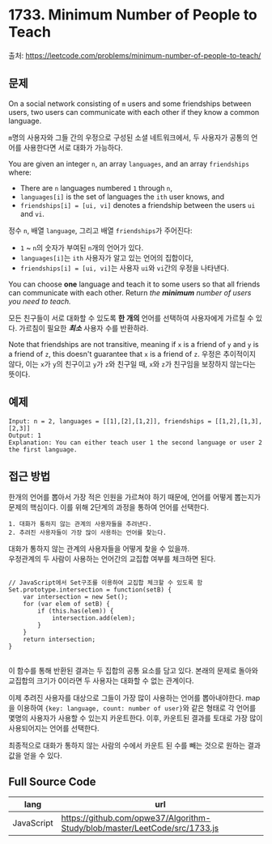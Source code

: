 # 1733. Minimum Number of People to Teach
출처: https://leetcode.com/problems/minimum-number-of-people-to-teach/

## 문제

On a social network consisting of  `m`  users and some friendships between users, two users can communicate with each other if they know a common language.

`m`명의 사용자와 그들 간의 우정으로 구성된 소셜 네트워크에서, 두 사용자가 공통의 언어를 사용한다면 서로 대화가 가능하다.

You are given an integer  `n`, an array  `languages`, and an array  `friendships`  where:

-   There are  `n`  languages numbered  `1`  through  `n`,
-   `languages[i]`  is the set of languages the  `i​​​​​​th`​​​​ user knows, and
-   `friendships[i] = [u​​​​​​i​​​, v​​​​​​i]`  denotes a friendship between the users  `u​​​​​​​​​​​i`​​​​​ and  `vi`.

정수 `n`, 배열 `language`, 그리고 배열 `friendships`가 주어진다:
- `1` ~ `n`의 숫자가 부여된 `n`개의 언어가 있다.
- `languages[i]`는 `ith` 사용자가 알고 있는 언어의 집합이다,
- `friendships[i] = [ui, vi]`는 사용자 `ui`와 `vi`간의 우정을 나타낸다.

You can choose  **one**  language and teach it to some users so that all friends can communicate with each other. Return  _the_  _**minimum**_ _number of users you need to teach._

모든 친구들이 서로 대화할 수 있도록 **한 개의** 언어를 선택하여 사용자에게 가르칠 수 있다. 가르침이 필요한 _**최소**_ 사용자 수를 반환하라.

Note that friendships are not transitive, meaning if `x` is a friend of `y` and `y` is a friend of `z`, this doesn't guarantee that `x` is a friend of `z`.
우정은 추이적이지 않다, 이는 `x`가 `y`의 친구이고 `y`가 `z`와 친구일 때, `x`와 `z`가 친구임을 보장하지 않는다는 뜻이다.

## 예제
```
Input: n = 2, languages = [[1],[2],[1,2]], friendships = [[1,2],[1,3],[2,3]]
Output: 1
Explanation: You can either teach user 1 the second language or user 2 the first language.
```

## 접근 방법

한개의 언어를 뽑아서 가장 적은 인원을 가르쳐야 하기 때문에, 언어를 어떻게 뽑는지가 문제의 핵심이다. 이를 위해 2단계의 과정을 통하여 언어를 선택한다.
```
1. 대화가 통하지 않는 관계의 사용자들을 추려낸다.
2. 추려진 사용자들이 가장 많이 사용하는 언어를 찾는다.
```
대화가 통하지 않는 관계의 사용자들을 어떻게 찾을 수 있을까.<br>
우정관계의 두 사람이 사용하는 언어간의 교집합 여부를 체크하면 된다.
<pre>
<code>
// JavaScript에서 Set구조를 이용하여 교집합 체크할 수 있도록 함
Set.prototype.intersection = function(setB) {
    var intersection = new Set();
    for (var elem of setB) {
        if (this.has(elem)) {
            intersection.add(elem);
        }
    }
    return intersection;
}
</code>
</pre>
이 함수를 통해 반환된 결과는 두 집합의 공통 요소를 담고 있다. 본래의 문제로 돌아와 교집합의 크기가 0이라면 두 사용자는 대화할 수 없는 관계이다.

이제 추려진 사용자를 대상으로 그들이 가장 많이 사용하는 언어를 뽑아내야한다. map을 이용하여 `{key: language, count: number of user}`와 같은 형태로 각 언어를 몇명의 사용자가 사용할 수 있는지 카운트한다. 이후, 카운트된 결과를 토대로 가장 많이 사용되어지는 언어를 선택한다.

최종적으로 대화가 통하지 않는 사람의 수에서 카운트 된 수를 빼는 것으로 원하는 결과값을 얻을 수 있다.

## Full Source Code
|lang|url|
|-|-
|JavaScript|https://github.com/opwe37/Algorithm-Study/blob/master/LeetCode/src/1733.js|
